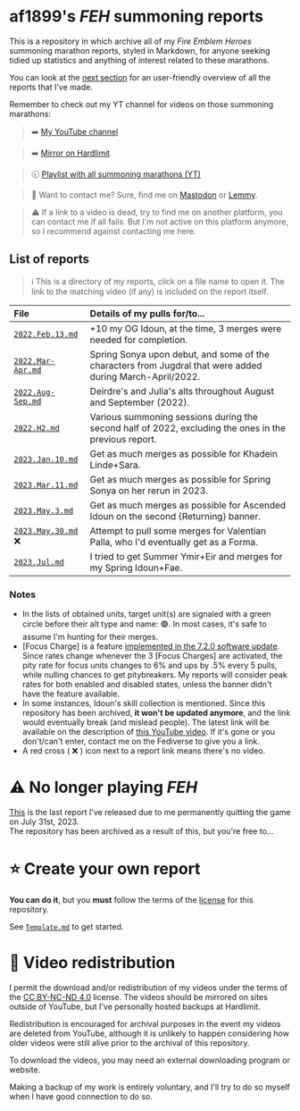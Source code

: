 # af1899's *FEH* summoning reports

This is a repository in which archive all of my *Fire Emblem Heroes* summoning marathon reports, styled in Markdown, for anyone seeking tidied up statistics and anything of interest related to these marathons.

You can look at the [next section](#list-of-reports) for an user-friendly overview of all the reports that I've made.

Remember to check out my YT channel for videos on those summoning marathons:

> :arrow_right: [My YouTube channel](https://www.youtube.com/@af1899_yt)

> :arrow_right: [Mirror on Hardlimit](https://video.hardlimit.com/c/af1899_gnamig/videos)

> :clock930: [Playlist with all summoning marathons (YT)](https://www.youtube.com/playlist?list=PLZoV5ZTFJImxV0LcfE9HpdGDdDc3q0jxI)

> :e-mail: Want to contact me? Sure, find me on [Mastodon](https://mastodon.social/@af1899) or [Lemmy](https://lemmy.world/u/af1899).

> :warning: If a link to a video is dead, try to find me on another platform, you can contact me if all fails. But I'm not active on this platform anymore, so I recommend against contacting me here.

## List of reports
> :information_source: This is a directory of my reports, click on a file name to open it. The link to the matching video (if any) is included on the report itself.

| File | Details of my pulls for/to... |
| :- | :- |
| [`2022.Feb.13.md`](/reports/2022.Feb.13.md) | +10 my OG Idoun, at the time, 3 merges were needed for completion. |
| [`2022.Mar-Apr.md`](/reports/2022.Mar-Apr.md) | Spring Sonya upon debut, and some of the characters from Jugdral that were added during March-April/2022. |
| [`2022.Aug-Sep.md`](/reports/2022.Aug-Sep.md) | Deirdre's and Julia's alts throughout August and September (2022). |
| [`2022.H2.md`](/reports/2022.H2.md) | Various summoning sessions during the second half of 2022, excluding the ones in the previous report. |
| [`2023.Jan.10.md`](/reports/2023.Jan.10.md) | Get as much merges as possible for Khadein Linde+Sara. |
| [`2023.Mar.11.md`](/reports/2023.Mar.11.md) | Get as much merges as possible for Spring Sonya on her rerun in 2023. |
| [`2023.May.3.md`](/reports/2023.May.3.md) | Get as much merges as possible for Ascended Idoun on the second {Returning} banner. |
| [`2023.May.30.md`](/reports/2023.May.30.md) :x: | Attempt to pull some merges for Valentian Palla, who I'd eventually get as a Forma. |
| [`2023.Jul.md`](/reports/2023.Jul.md) | I tried to get Summer Ymir+Eir and merges for my Spring Idoun+Fae. |

### Notes
* In the lists of obtained units, target unit(s) are signaled with a green circle before their alt type and name: :green_circle:. In most cases, it's safe to assume I'm hunting for their merges.
* [Focus Charge] is a feature [implemented in the 7.2.0 software update](https://feheroes.fandom.com/wiki/What%27s_In_Store_for_the_7.2.0_Update_(Notification)). Since rates change whenever the 3 [Focus Charges] are activated, the pity rate for focus units changes to 6% and ups by .5% every 5 pulls, while nulling chances to get pitybreakers. My reports will consider peak rates for both enabled and disabled states, unless the banner didn't have the feature available.
* In some instances, Idoun's skill collection is mentioned. Since this repository has been archived, **it won't be updated anymore**, and the link would eventually break (and mislead people). The latest link will be available on the description of [this YouTube video](https://youtu.be/OOs0uxXoE6s). If it's gone or you don't/can't enter, contact me on the Fediverse to give you a link.
* A red cross ( :x: ) icon next to a report link means there's no video.

# :warning: No longer playing *FEH*
[This](/reports/2023.Jul.md) is the last report I've released due to me permanently quitting the game on July 31st, 2023.<br>
The repository has been archived as a result of this, but you're free to...

# :star: Create your own report
**You can do it**, but you **must** follow the terms of the [license](LICENSE) for this repository.

See [`Template.md`](/report_template/Template.md) to get started.

# :arrows_counterclockwise: Video redistribution
I permit the download and/or redistribution of my videos under the terms of the [CC BY-NC-ND 4.0](https://creativecommons.org/licenses/by-nc-nd/4.0/deed.en) license. The videos should be mirrored on sites outside of YouTube, but I've personally hosted backups at Hardlimit.

Redistribution is encouraged for archival purposes in the event my videos are deleted from YouTube, although it is unlikely to happen considering how older videos were still alive prior to the archival of this repository.

To download the videos, you may need an external downloading program or website.

Making a backup of my work is entirely voluntary, and I'll try to do so myself when I have good connection to do so.